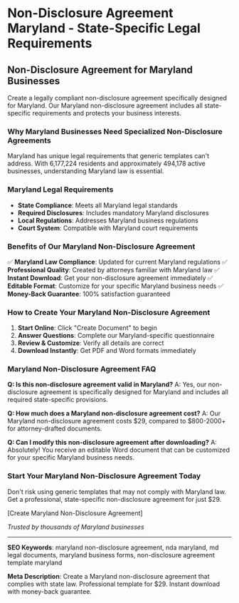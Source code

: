 # Non-Disclosure Agreement Maryland - State-Specific Legal Requirements

## Non-Disclosure Agreement for Maryland Businesses

Create a legally compliant non-disclosure agreement specifically designed for Maryland. Our Maryland non-disclosure agreement includes all state-specific requirements and protects your business interests.

### Why Maryland Businesses Need Specialized Non-Disclosure Agreements

Maryland has unique legal requirements that generic templates can't address. With 6,177,224 residents and approximately 494,178 active businesses, understanding Maryland law is essential.

### Maryland Legal Requirements

- **State Compliance**: Meets all Maryland legal standards
- **Required Disclosures**: Includes mandatory Maryland disclosures
- **Local Regulations**: Addresses Maryland business regulations
- **Court System**: Compatible with Maryland court requirements

### Benefits of Our Maryland Non-Disclosure Agreement

✅ **Maryland Law Compliance**: Updated for current Maryland regulations
✅ **Professional Quality**: Created by attorneys familiar with Maryland law
✅ **Instant Download**: Get your non-disclosure agreement immediately
✅ **Editable Format**: Customize for your specific Maryland business needs
✅ **Money-Back Guarantee**: 100% satisfaction guaranteed

### How to Create Your Maryland Non-Disclosure Agreement

1. **Start Online**: Click "Create Document" to begin
2. **Answer Questions**: Complete our Maryland-specific questionnaire
3. **Review & Customize**: Verify all details are correct
4. **Download Instantly**: Get PDF and Word formats immediately

### Maryland Non-Disclosure Agreement FAQ

**Q: Is this non-disclosure agreement valid in Maryland?**
A: Yes, our non-disclosure agreement is specifically designed for Maryland and includes all required state-specific provisions.

**Q: How much does a Maryland non-disclosure agreement cost?**
A: Our Maryland non-disclosure agreement costs $29, compared to $800-2000+ for attorney-drafted documents.

**Q: Can I modify this non-disclosure agreement after downloading?**
A: Absolutely! You receive an editable Word document that can be customized for your specific Maryland business needs.

### Start Your Maryland Non-Disclosure Agreement Today

Don't risk using generic templates that may not comply with Maryland law. Get a professional, state-specific non-disclosure agreement for just $29.

[Create Maryland Non-Disclosure Agreement]

_Trusted by thousands of Maryland businesses_

---

**SEO Keywords**: maryland non-disclosure agreement, nda maryland, md legal documents, maryland business forms, non-disclosure agreement template maryland

**Meta Description**: Create a Maryland non-disclosure agreement that complies with state law. Professional template for $29. Instant download with money-back guarantee.
